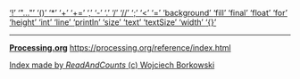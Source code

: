 [ ‘!’ ](https://processing.org/reference/logicalNOT.html)	[ ‘"..."’ ](https://openjdk.java.net/jeps/326)	[ ‘()’ ](https://processing.org/reference/parentheses.html)	[ ‘*’ ](https://processing.org/reference/multiply.html)	[ ‘+’ ](https://processing.org/reference/addition.html)	[ ‘+=’ ](https://processing.org/reference/addassign.html)	[ ‘,’ ](https://processing.org/reference/comma.html)	[ ‘-’ ](https://processing.org/reference/minus.html)	[ ‘.’ ](https://processing.org/reference/dot.html)	[ ‘/’ ](https://processing.org/reference/divide.html)	[ ‘//’ ](https://processing.org/reference/comment.html)	[ ‘;’ ](https://processing.org/reference/semicolon.html)	[ ‘<’ ](https://processing.org/reference/lessthan.html)	[ ‘=’ ](https://processing.org/reference/assign.html)	[ ‘background’ ](https://processing.org/reference/background_.html)	[ ‘fill’ ](https://processing.org/reference/fill_.html)	[ ‘final’ ](https://processing.org/reference/final.html)	[ ‘float’ ](https://processing.org/reference/float.html)	[ ‘for’ ](https://processing.org/reference/for.html)	[ ‘height’ ](https://processing.org/reference/height.html)	[ ‘int’ ](https://processing.org/reference/int.html)	[ ‘line’ ](https://processing.org/reference/line_.html)	[ ‘println’ ](https://processing.org/reference/println_.html)	[ ‘size’ ](https://processing.org/reference/size_.html)	[ ‘text’ ](https://processing.org/reference/text_.html)	[ ‘textSize’ ](https://processing.org/reference/textSize_.html)	[ ‘width’ ](https://processing.org/reference/width.html)	[ ‘{}’ ](https://processing.org/reference/curlybraces.html)	


----
[__Processing.org__](http://Processing.org/) <https://processing.org/reference/index.html>


[Index made by _ReadAndCounts_ (c) Wojciech Borkowski](https://github.com/borkowsk/bookProcessingEN/tree/main/33_extensions/readandcounts)

